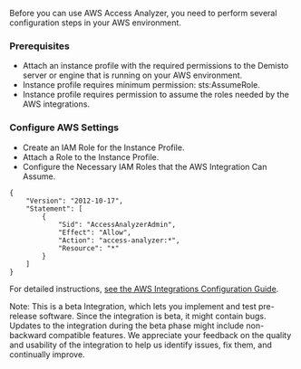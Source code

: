  Before you can use AWS Access Analyzer, you need to perform several configuration steps in your AWS environment.

### Prerequisites
- Attach an instance profile with the required permissions to the Demisto server or engine that is running on your AWS environment.
- Instance profile requires minimum permission: sts:AssumeRole.
- Instance profile requires permission to assume the roles needed by the AWS integrations.

### Configure AWS Settings
- Create an IAM Role for the Instance Profile.
- Attach a Role to the Instance Profile.
- Configure the Necessary IAM Roles that the AWS Integration Can Assume.

```
{
    "Version": "2012-10-17",
    "Statement": [
        {   
            "Sid": "AccessAnalyzerAdmin",
            "Effect": "Allow",
            "Action": "access-analyzer:*",
            "Resource": "*"
        }
    ]
}
```

For detailed instructions, [see the AWS Integrations Configuration Guide](https://support.demisto.com/hc/en-us/articles/360005686854-AWS-Integrations-Configuration-Guide).

Note: This is a beta Integration, which lets you implement and test pre-release software. Since the integration is beta, it might contain bugs. Updates to the integration during the beta phase might include non-backward compatible features. We appreciate your feedback on the quality and usability of the integration to help us identify issues, fix them, and continually improve.